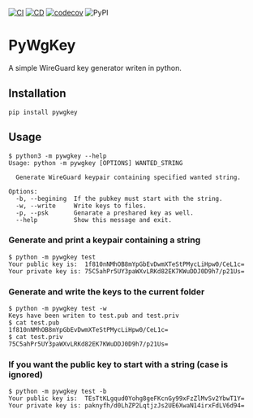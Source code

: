 [![CI](https://github.com/polluxtroy3758/pywgkey/actions/workflows/ci.yml/badge.svg?branch=main)](https://github.com/polluxtroy3758/pywgkey/actions/workflows/ci.yml) [![CD](https://github.com/polluxtroy3758/pywgkey/actions/workflows/cd.yml/badge.svg)](https://github.com/polluxtroy3758/pywgkey/actions/workflows/cd.yml) [![codecov](https://codecov.io/gh/polluxtroy3758/pywgkey/branch/main/graph/badge.svg?token=Y6Y7A1DP0B)](https://codecov.io/gh/polluxtroy3758/pywgkey) ![PyPI](https://img.shields.io/pypi/v/pywgkey)

# PyWgKey

A simple WireGuard key generator writen in python.

## Installation

```
pip install pywgkey
```

## Usage

```console
$ python3 -m pywgkey --help
Usage: python -m pywgkey [OPTIONS] WANTED_STRING

  Generate WireGuard keypair containing specified wanted string.

Options:
  -b, --begining  If the pubkey must start with the string.
  -w, --write     Write keys to files.
  -p, --psk       Genarate a preshared key as well.
  --help          Show this message and exit.
```

### Generate and print a keypair containing a string

```console
$ python -m pywgkey test
Your public key is:  1f810nNMhOB8mYpGbEvDwmXTeStPMycLiHpw0/CeL1c=
Your private key is: 75C5ahPr5UY3paWXvLRKd82EK7KWuDDJ0D9h7/p21Us=
```

### Generate and write the keys to the current folder

```console
$ python -m pywgkey test -w
Keys have been writen to test.pub and test.priv
$ cat test.pub
1f810nNMhOB8mYpGbEvDwmXTeStPMycLiHpw0/CeL1c=
$ cat test.priv
75C5ahPr5UY3paWXvLRKd82EK7KWuDDJ0D9h7/p21Us=
```

### If you want the public key to **start** with a string (case is ignored)

```console
$ python -m pywgkey test -b
Your public key is:  TEsTtKLgqud0Yohg8geFKcnGy99xFzZlMvSv2YbwT1Y=
Your private key is: paknyfh/d0LhZP2LqtjzJs2UE6XwaN14irxFdLV6d94=
```
